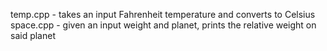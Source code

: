 temp.cpp - takes an input Fahrenheit temperature and converts to Celsius  
space.cpp - given an input weight and planet, prints the relative weight on said planet
